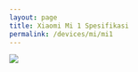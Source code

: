 ```yaml
---
layout: page
title: Xiaomi Mi 1 Spesifikasi 
permalink: /devices/mi/mi1
---
```


<img src="mi1.png">
